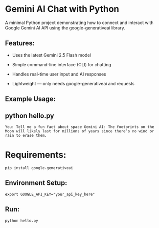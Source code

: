 # Gemini AI Chat with Python

A minimal Python project demonstrating how to connect and interact with Google Gemini AI API using the google-generativeai library.

## Features:

- Uses the latest Gemini 2.5 Flash model

- Simple command-line interface (CLI) for chatting

- Handles real-time user input and AI responses

- Lightweight — only needs google-generativeai and requests

 ## Example Usage:

## python hello.py

``
You: Tell me a fun fact about space
Gemini AI: The footprints on the Moon will likely last for millions of years since there’s no wind or rain to erase them.
``


# Requirements:

```
pip install google-generativeai
```


## Environment Setup:

``
export GOOGLE_API_KEY="your_api_key_here"
``


## Run:

```
python hello.py
```
